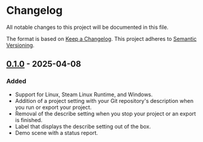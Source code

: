 # Changelog

All notable changes to this project will be documented in this file.

The format is based on [Keep a Changelog](https://keepachangelog.com/en/1.1.0/). This project adheres to [Semantic Versioning](https://semver.org/spec/v2.0.0.html).

## [0.1.0] - 2025-04-08

### Added

- Support for Linux, Steam Linux Runtime, and Windows.
- Addition of a project setting with your Git repository's description when you run or export your project.
- Removal of the describe setting when you stop your project or an export is finished.
- Label that displays the describe setting out of the box.
- Demo scene with a status report.

[0.1.0]: https://github.com/zibetnu/godot-git-describe/releases/tag/0.1.0

